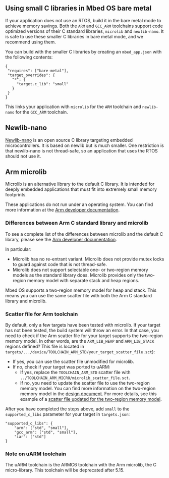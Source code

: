 <h2 id="using-small-c-libraries">Using small C libraries in Mbed OS bare metal</h2>

If your application does not use an RTOS, build it in the bare metal mode to achieve memory savings. Both the `ARM` and `GCC_ARM` toolchains support code optimized versions of their C standard libraries, `microlib` and `newlib-nano`. It is safe to use these smaller C libraries in bare metal mode, and we recommend using them.

You can build with the smaller C libraries by creating an `mbed_app.json` with the following contents:

 ```
 {
  "requires": ["bare-metal"],
  "target_overrides": {
    "*": {
      "target.c_lib": "small"
    }
  }
}
```

This links your application with `microlib` for the `ARM` toolchain and `newlib-nano` for the `GCC_ARM` toolchain.

## Newlib-nano

[Newlib-nano](https://community.arm.com/developer/ip-products/system/b/embedded-blog/posts/shrink-your-mcu-code-size-with-gcc-arm-embedded-4-7) is an open source C library targeting embedded microcontrollers. It is based on newlib but is much smaller. One restriction is that newlib-nano is not thread-safe, so an application that uses the RTOS should not use it.

## Arm microlib

Microlib is an alternative library to the default C library. It is intended for deeply embedded applications that must fit into extremely small memory footprints.

These applications do not run under an operating system. You can find more information at the [Arm developer documentation](https://developer.arm.com/docs/100073/0613/the-arm-c-micro-library).

### Differences between Arm C standard library and microlib

To see a complete list of the differences between microlib and the default C library, please see the [Arm developer documentation](https://developer.arm.com/docs/100073/0613/the-arm-c-micro-library/differences-between-microlib-and-the-default-c-library).

In particular:

- Microlib has no re-entrant variant. Microlib does not provide mutex locks to guard against code that is not thread-safe.
- Microlib does not support selectable one- or two-region memory models as the standard library does. Microlib provides only the two-region memory model with separate stack and heap regions.

Mbed OS supports a two-region memory model for heap and stack. This means you can use the same scatter file with both the Arm C standard library and microlib.

### Scatter file for Arm toolchain

By default, only a few targets have been tested with microlib. If your target has not been tested, the build system will throw an error. In that case, you need to check if the Arm scatter file for your target supports the two-region memory model. In other words, are the `ARM_LIB_HEAP` and `ARM_LIB_STACK` regions defined? This file is located in `targets/.../device/TOOLCHAIN_ARM_STD/your_target_scatter_file.sct`):

   - If yes, you can use the scatter file unmodified for microlib.
   - If no, check if your target was ported to uARM:
      - If yes, replace the `TOOLCHAIN_ARM_STD` scatter file with `../TOOLCHAIN_ARM_MICRO/microlib_scatter_file.sct`.
      - If no, you need to update the scatter file to use the two-region memory model. You can find more information on the two-region memory model in the [design document](https://github.com/ARMmbed/mbed-os/blob/master/docs/design-documents/platform/memory-model/ram_memory_model.md#proposed-ram-memory-model). For more details, see this example of a [scatter file updated for the two-region memory model](https://github.com/ARMmbed/mbed-os/pull/9571/files?file-filters%5B%5D=.sct#diff-0ce0bec61a6d5ac63ab5ae3afcfe7119).

After you have completed the steps above, add `small` to the `supported_c_libs` parameter for your target in `targets.json`:

```
"supported_c_libs": {
    "arm": ["std", "small"],
    "gcc_arm": ["std", "small"],
    "iar": ["std"]
}
```

### Note on uARM toolchain

The uARM toolchain is the ARMC6 toolchain with the Arm microlib, the C micro-library. This toolchain will be deprecated after 5.15.
